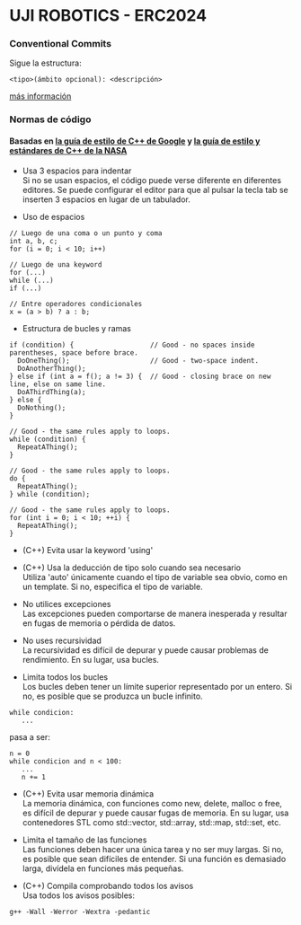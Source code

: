 # UJI ROBOTICS - ERC2024


### Conventional Commits
Sigue la estructura:
```
<tipo>(ámbito opcional): <descripción>
```

[más información](https://dev.to/achamorro_dev/conventional-commits-que-es-y-por-que-deberias-empezar-a-utilizarlo-23an)


### Normas de código
#### Basadas en [la guía de estilo de C++ de Google](https://google.github.io/styleguide/cppguide.html) y [la guía de estilo y estándares de C++ de la NASA](https://ntrs.nasa.gov/citations/20080039927)

* Usa 3 espacios para indentar  
Si no se usan espacios, el código puede verse diferente en diferentes editores. Se puede configurar el editor para que al pulsar la tecla tab se inserten 3 espacios en lugar de un tabulador.

* Uso de espacios  
```
// Luego de una coma o un punto y coma
int a, b, c;
for (i = 0; i < 10; i++)

// Luego de una keyword
for (...)
while (...)
if (...)

// Entre operadores condicionales
x = (a > b) ? a : b;
```

* Estructura de bucles y ramas  
```
if (condition) {                   // Good - no spaces inside parentheses, space before brace.
  DoOneThing();                    // Good - two-space indent.
  DoAnotherThing();
} else if (int a = f(); a != 3) {  // Good - closing brace on new line, else on same line.
  DoAThirdThing(a);
} else {
  DoNothing();
}

// Good - the same rules apply to loops.
while (condition) {
  RepeatAThing();
}

// Good - the same rules apply to loops.
do {
  RepeatAThing();
} while (condition);

// Good - the same rules apply to loops.
for (int i = 0; i < 10; ++i) {
  RepeatAThing();
}
```

* (C++) Evita usar la keyword 'using'  

* (C++) Usa la deducción de tipo solo cuando sea necesario  
Utiliza 'auto' únicamente cuando el tipo de variable sea obvio, como en un template. Si no, especifica el tipo de variable.

* No utilices excepciones  
Las excepciones pueden comportarse de manera inesperada y resultar en fugas de memoria o pérdida de datos.

* No uses recursividad  
La recursividad es difícil de depurar y puede causar problemas de rendimiento. En su lugar, usa bucles.

* Limita todos los bucles  
Los bucles deben tener un límite superior representado por un entero. Si no, es posible que se produzca un bucle infinito.
```
while condicion:
   ...
```
pasa a ser:
```
n = 0
while condicion and n < 100:
   ...
   n += 1
```

* (C++) Evita usar memoria dinámica  
La memoria dinámica, con funciones como new, delete, malloc o free, es difícil de depurar y puede causar fugas de memoria. En su lugar, usa contenedores STL como std::vector, std::array, std::map, std::set, etc.

* Limita el tamaño de las funciones  
Las funciones deben hacer una única tarea y no ser muy largas. Si no, es posible que sean difíciles de entender. Si una función es demasiado larga, divídela en funciones más pequeñas.

* (C++) Compila comprobando todos los avisos  
Usa todos los avisos posibles:
```
g++ -Wall -Werror -Wextra -pedantic
```
